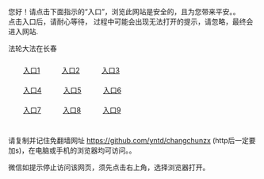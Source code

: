 您好！请点击下面指示的“入口”，浏览此网站是安全的，且为您带来平安。。 <br/>
点击入口后，请耐心等待， 过程中可能会出现无法打开的提示，请忽略，最终会进入网站. </br>

法轮大法在长春<br/>
<div style="padding:10px"><a style="margin:20px" target="_blank" href="https://djkdvpups73kl.cloudfront.net/2Qpsp?istixk" id="ccLink1" rel="nofollow">入口1</a> <a target="_blank" style="margin:20px" href="https://d2k58ugju3bpjj.cloudfront.net/2Qpsp?xwoofpj" id="ccLink2" rel="nofollow">入口2</a> <a style="margin:20px" target="_blank" href="https://d11vxaf0hnmelj.cloudfront.net/2Qpsp?yvidnc" id="ccLink3" rel="nofollow">入口3</a></div>

<div style="padding:10px" ><a style="margin:20px" target="_blank" href="https://djkdvpups73kl.cloudfront.net/2Qpsp?istixk" id="ccLink4" rel="nofollow">入口4</a> <a style="margin:20px" href="https://d2k58ugju3bpjj.cloudfront.net/2Qpsp?xwoofpj" target="_blank" id="ccLink5" rel="nofollow">入口5</a> <a style="margin:20px" href="https://d11vxaf0hnmelj.cloudfront.net/2Qpsp?yvidnc" target="_blank" id="ccLink6" rel="nofollow">入口6</a></div>

<div style="padding:10px"><a style="margin:20px" target="_blank" href="https://djkdvpups73kl.cloudfront.net/2Qpsp?istixk" id="ccLink7" rel="nofollow">入口7</a> <a style="margin:20px" href="https://d2k58ugju3bpjj.cloudfront.net/2Qpsp?xwoofpj" target="_blank" id="ccLink8" rel="nofollow">入口8</a> <a style="margin:20px" target="_blank" href="https://d11vxaf0hnmelj.cloudfront.net/2Qpsp?yvidnc" id="ccLink9" rel="nofollow">入口9</a></div>

<br/>



请复制并记住免翻墙网址 https://github.com/yntd/changchunzx (http后一定要加s)，在电脑或手机的浏览器均可访问。。<br/>

微信如提示停止访问该网页，须先点击右上角，选择浏览器打开。
